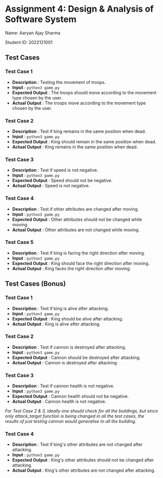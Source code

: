 # Assignment 4: Design & Analysis of Software System

Name: Aaryan Ajay Sharma

Student ID: 2022121001

## Test Cases

### Test Case 1

- **Description** : Testing the movement of troops.
- **Input** : `python3 game.py`
- **Expected Output** : The troops should move according to the movement type chosen by the user.
- **Actual Output** : The troops move according to the movement type chosen by the user.

### Test Case 2

- **Description** : Test if king remains in the same position when dead.
- **Input** : `python3 game.py`
- **Expected Output** : King should remain in the same position when dead.
- **Actual Output** : King remains in the same position when dead.

### Test Case 3

- **Description** : Test if speed is not negative.
- **Input** : `python3 game.py`
- **Expected Output** : Speed should not be negative.
- **Actual Output** : Speed is not negative.

### Test Case 4

- **Description** : Test if other attributes are changed after moving.
- **Input** : `python3 game.py`
- **Expected Output** : Other attributes should not be changed while moving.
- **Actual Output** : Other attributes are not changed while moving.

### Test Case 5

- **Description** : Test if king is facing the right direction after moving.
- **Input** : `python3 game.py`
- **Expected Output** : King should face the right direction after moving.
- **Actual Output** : King faces the right direction after moving.



## Test Cases (Bonus)

### Test Case 1

- **Description** : Test if king is alive after attacking.
- **Input** : `python3 game.py`
- **Expected Output** : King should be alive after attacking.
- **Actual Output** : King is alive after attacking.

### Test Case 2

- **Description** : Test if cannon is destroyed after attacking.
- **Input** : `python3 game.py`
- **Expected Output** : Cannon should be destroyed after attacking.
- **Actual Output** : Cannon is destroyed after attacking.

### Test Case 3

- **Description** : Test if cannon health is not negative.
- **Input** : `python3 game.py`
- **Expected Output** : Cannon health should not be negative.
- **Actual Output** : Cannon health is not negative.

*For Test Case 2 & 3, ideally one should check for all the buildings, but since only attack_target function is being changed in all the test cases, the results of just testing cannon would generalise to all the building.*

### Test Case 4

- **Description** : Test if king's other attributes are not changed after attacking.
- **Input** : `python3 game.py`
- **Expected Output** : King's other attributes should not be changed after attacking.
- **Actual Output** : King's other attributes are not changed after attacking.

